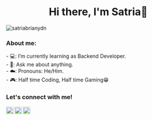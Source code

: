 # <summary align="center"><strong>Hi there, I'm Satria👋</strong></summary>
<img src="https://komarev.com/ghpvc/?username=satriabrianydn&label=Profile%20views&color=0e75b6&style=flat" alt="satriabrianydn" />
</p>

### <summary><strong>About me:</strong></summary>
<p>
    - 💻: I’m currently learning as Backend Developer. </br>
    - 💬: Ask me about anything.</br>
    - ☁️: Pronouns: He/Him. </br>
    - 🎮: Half time Coding, Half time Gaming😁 </br>
<p>
 
### <summary><strong>Let's connect with me!</strong></summary>
<a href="https://facebook.com/satriabrianydnt">
  <img align="left" alt="My Facebook" width="20px" src="https://simpleicons.vercel.app/facebook/495f7e" />
</a>
<a href="https://www.instagram.com/satriabrianydnt/">
  <img align="left" alt="My Instagram" width="20px" src="https://simpleicons.now.sh/instagram/495f7e" />
</a>
<a href="https://twitter.com/satriabrianydnt">
  <img align="left" alt="My Twitter" width="20px" src="https://simpleicons.vercel.app/x/495f7e" />
</a>
